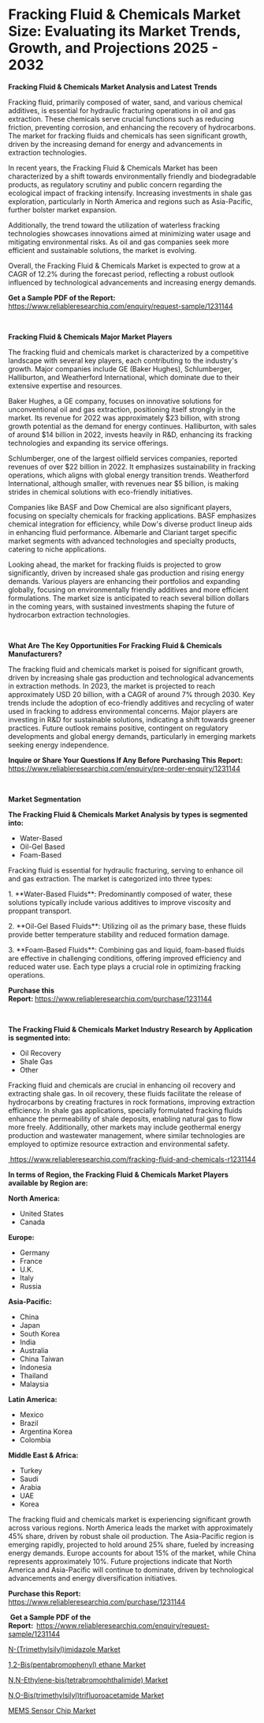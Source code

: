 <p><h1>Fracking Fluid & Chemicals Market Size: Evaluating its Market Trends, Growth, and Projections 2025 - 2032</h1></p><p><strong>Fracking Fluid & Chemicals Market Analysis and Latest Trends</strong></p>
<p><p>Fracking fluid, primarily composed of water, sand, and various chemical additives, is essential for hydraulic fracturing operations in oil and gas extraction. These chemicals serve crucial functions such as reducing friction, preventing corrosion, and enhancing the recovery of hydrocarbons. The market for fracking fluids and chemicals has seen significant growth, driven by the increasing demand for energy and advancements in extraction technologies.</p><p>In recent years, the Fracking Fluid & Chemicals Market has been characterized by a shift towards environmentally friendly and biodegradable products, as regulatory scrutiny and public concern regarding the ecological impact of fracking intensify. Increasing investments in shale gas exploration, particularly in North America and regions such as Asia-Pacific, further bolster market expansion. </p><p>Additionally, the trend toward the utilization of waterless fracking technologies showcases innovations aimed at minimizing water usage and mitigating environmental risks. As oil and gas companies seek more efficient and sustainable solutions, the market is evolving.</p><p>Overall, the Fracking Fluid & Chemicals Market is expected to grow at a CAGR of 12.2% during the forecast period, reflecting a robust outlook influenced by technological advancements and increasing energy demands.</p></p>
<p><strong>Get a Sample PDF of the Report:&nbsp;</strong> <a href="https://www.reliableresearchiq.com/enquiry/request-sample/1231144?utm_campaign=2243&utm_medium=2&utm_source=Github&utm_content=ia&utm_term=02022025&utm_id=fracking-fluid-chemicals">https://www.reliableresearchiq.com/enquiry/request-sample/1231144</a></p>
<p>&nbsp;</p>
<p><strong>Fracking Fluid & Chemicals Major Market Players</strong></p>
<p><p>The fracking fluid and chemicals market is characterized by a competitive landscape with several key players, each contributing to the industry's growth. Major companies include GE (Baker Hughes), Schlumberger, Halliburton, and Weatherford International, which dominate due to their extensive expertise and resources. </p><p>Baker Hughes, a GE company, focuses on innovative solutions for unconventional oil and gas extraction, positioning itself strongly in the market. Its revenue for 2022 was approximately $23 billion, with strong growth potential as the demand for energy continues. Halliburton, with sales of around $14 billion in 2022, invests heavily in R&D, enhancing its fracking technologies and expanding its service offerings.</p><p>Schlumberger, one of the largest oilfield services companies, reported revenues of over $22 billion in 2022. It emphasizes sustainability in fracking operations, which aligns with global energy transition trends. Weatherford International, although smaller, with revenues near $5 billion, is making strides in chemical solutions with eco-friendly initiatives.</p><p>Companies like BASF and Dow Chemical are also significant players, focusing on specialty chemicals for fracking applications. BASF emphasizes chemical integration for efficiency, while Dow's diverse product lineup aids in enhancing fluid performance. Albemarle and Clariant target specific market segments with advanced technologies and specialty products, catering to niche applications.</p><p>Looking ahead, the market for fracking fluids is projected to grow significantly, driven by increased shale gas production and rising energy demands. Various players are enhancing their portfolios and expanding globally, focusing on environmentally friendly additives and more efficient formulations. The market size is anticipated to reach several billion dollars in the coming years, with sustained investments shaping the future of hydrocarbon extraction technologies.</p></p>
<p>&nbsp;</p>
<p><strong>What Are The Key Opportunities For Fracking Fluid & Chemicals Manufacturers?</strong></p>
<p><p>The fracking fluid and chemicals market is poised for significant growth, driven by increasing shale gas production and technological advancements in extraction methods. In 2023, the market is projected to reach approximately USD 20 billion, with a CAGR of around 7% through 2030. Key trends include the adoption of eco-friendly additives and recycling of water used in fracking to address environmental concerns. Major players are investing in R&D for sustainable solutions, indicating a shift towards greener practices. Future outlook remains positive, contingent on regulatory developments and global energy demands, particularly in emerging markets seeking energy independence.</p></p>
<p><strong>Inquire or Share Your Questions If Any Before Purchasing This Report:</strong> <a href="https://www.reliableresearchiq.com/enquiry/pre-order-enquiry/1231144?utm_campaign=2243&utm_medium=2&utm_source=Github&utm_content=ia&utm_term=02022025&utm_id=fracking-fluid-chemicals">https://www.reliableresearchiq.com/enquiry/pre-order-enquiry/1231144</a></p>
<p>&nbsp;</p>
<p><strong>Market Segmentation</strong></p>
<p><strong>The Fracking Fluid & Chemicals Market Analysis by types is segmented into:</strong></p>
<p><ul><li>Water-Based</li><li>Oil-Gel Based</li><li>Foam-Based</li></ul></p>
<p><p>Fracking fluid is essential for hydraulic fracturing, serving to enhance oil and gas extraction. The market is categorized into three types: </p><p>1. **Water-Based Fluids**: Predominantly composed of water, these solutions typically include various additives to improve viscosity and proppant transport.</p><p>2. **Oil-Gel Based Fluids**: Utilizing oil as the primary base, these fluids provide better temperature stability and reduced formation damage.</p><p>3. **Foam-Based Fluids**: Combining gas and liquid, foam-based fluids are effective in challenging conditions, offering improved efficiency and reduced water use. Each type plays a crucial role in optimizing fracking operations.</p></p>
<p><strong>Purchase this Report:&nbsp;</strong><a href="https://www.reliableresearchiq.com/purchase/1231144?utm_campaign=2243&utm_medium=2&utm_source=Github&utm_content=ia&utm_term=02022025&utm_id=fracking-fluid-chemicals">https://www.reliableresearchiq.com/purchase/1231144</a></p>
<p>&nbsp;</p>
<p><strong>The Fracking Fluid & Chemicals Market Industry Research by Application is segmented into:</strong></p>
<p><ul><li>Oil Recovery</li><li>Shale Gas</li><li>Other</li></ul></p>
<p><p>Fracking fluid and chemicals are crucial in enhancing oil recovery and extracting shale gas. In oil recovery, these fluids facilitate the release of hydrocarbons by creating fractures in rock formations, improving extraction efficiency. In shale gas applications, specially formulated fracking fluids enhance the permeability of shale deposits, enabling natural gas to flow more freely. Additionally, other markets may include geothermal energy production and wastewater management, where similar technologies are employed to optimize resource extraction and environmental safety.</p></p>
<p><a href="https://www.reliableresearchiq.com/fracking-fluid-and-chemicals-r1231144?utm_campaign=2243&utm_medium=2&utm_source=Github&utm_content=ia&utm_term=02022025&utm_id=fracking-fluid-chemicals">&nbsp;https://www.reliableresearchiq.com/fracking-fluid-and-chemicals-r1231144</a></p>
<p><strong>In terms of Region, the Fracking Fluid & Chemicals Market Players available by Region are:</strong></p>
<p>
    <p> <strong> North America: </strong>
        <ul>
            <li>United States</li>
            <li>Canada</li>
        </ul>
        </p> 
    <p> <strong> Europe: </strong>
        <ul>
            <li>Germany</li>
            <li>France</li>
            <li>U.K.</li>
            <li>Italy</li>
            <li>Russia</li>
        </ul>
        </p> 
    <p> <strong> Asia-Pacific: </strong>
        <ul>
            <li>China</li>
            <li>Japan</li>
            <li>South Korea</li>
            <li>India</li>
            <li>Australia</li>
            <li>China Taiwan</li>
            <li>Indonesia</li>
            <li>Thailand</li>
            <li>Malaysia</li>
        </ul>
        </p> 
    <p> <strong> Latin America: </strong>
        <ul>
            <li>Mexico</li>
            <li>Brazil</li>
            <li>Argentina Korea</li>
            <li>Colombia</li>
        </ul>
        </p> 
    <p> <strong> Middle East & Africa: </strong>
        <ul>
            <li>Turkey</li>
            <li>Saudi</li>
            <li>Arabia</li>
            <li>UAE</li>
            <li>Korea</li>
        </ul>
    </p>
    </p>
<p><p>The fracking fluid and chemicals market is experiencing significant growth across various regions. North America leads the market with approximately 45% share, driven by robust shale oil production. The Asia-Pacific region is emerging rapidly, projected to hold around 25% share, fueled by increasing energy demands. Europe accounts for about 15% of the market, while China represents approximately 10%. Future projections indicate that North America and Asia-Pacific will continue to dominate, driven by technological advancements and energy diversification initiatives.</p></p>
<p><strong>Purchase this Report: </strong><a href="https://www.reliableresearchiq.com/purchase/1231144?utm_campaign=2243&utm_medium=2&utm_source=Github&utm_content=ia&utm_term=02022025&utm_id=fracking-fluid-chemicals">https://www.reliableresearchiq.com/purchase/1231144</a></p>
<p>&nbsp;<strong>Get a Sample PDF of the Report:&nbsp;&nbsp;</strong><a href="https://www.reliableresearchiq.com/enquiry/request-sample/1231144?utm_campaign=2243&utm_medium=2&utm_source=Github&utm_content=ia&utm_term=02022025&utm_id=fracking-fluid-chemicals">https://www.reliableresearchiq.com/enquiry/request-sample/1231144</a></p>
<p><strong></strong></p>
<p><p><a href="https://www.linkedin.com/pulse/market-revenue-growth-forecast-n-trimethylsilylimidazole-131-zjlre?utm_campaign=2243&utm_medium=2&utm_source=Github&utm_content=ia&utm_term=02022025&utm_id=fracking-fluid-chemicals">N-(Trimethylsilyl)imidazole Market</a></p><p><a href="https://www.linkedin.com/pulse/future-growth-12-bispentabromophenyl-ethane-market-projected-a5yae?utm_campaign=2243&utm_medium=2&utm_source=Github&utm_content=ia&utm_term=02022025&utm_id=fracking-fluid-chemicals">1,2-Bis(pentabromophenyl) ethane Market</a></p><p><a href="https://www.linkedin.com/pulse/comprehensive-analysis-nn-ethylene-bistetrabromophthalimide-imk2e?utm_campaign=2243&utm_medium=2&utm_source=Github&utm_content=ia&utm_term=02022025&utm_id=fracking-fluid-chemicals">N,N-Ethylene-bis(tetrabromophthalimide) Market</a></p><p><a href="https://www.linkedin.com/pulse/comprehensive-no-bistrimethylsilyltrifluoroacetamide-market-9kxhe?utm_campaign=2243&utm_medium=2&utm_source=Github&utm_content=ia&utm_term=02022025&utm_id=fracking-fluid-chemicals">N,O-Bis(trimethylsilyl)trifluoroacetamide Market</a></p><p><a href="https://www.linkedin.com/pulse/mems-sensor-chip-industry-report-revenue-forecast-market-growth-nmyze?utm_campaign=2243&utm_medium=2&utm_source=Github&utm_content=ia&utm_term=02022025&utm_id=fracking-fluid-chemicals">MEMS Sensor Chip Market</a></p></p>